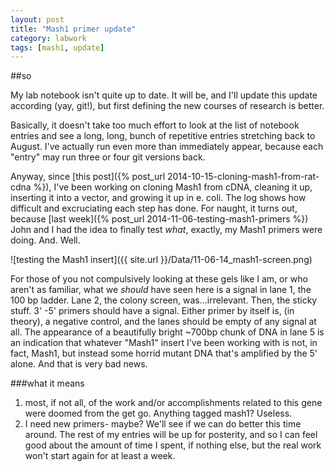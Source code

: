 ```yaml
---
layout: post
title: "Mash1 primer update"
category: labwork
tags: [mash1, update]
---
```


##so

My lab notebook isn't quite up to date. It will be, and I'll update this update according (yay, git!), but first defining the new courses of research is better.

Basically, it doesn't take too much effort to look at the list of notebook entries and see a long, long, bunch of repetitive entries stretching back to August. I've actually run even more than immediately appear, because each "entry" may run three or four git versions back. 

Anyway, since [this post]({% post_url 2014-10-15-cloning-mash1-from-rat-cdna %}), I've been working on cloning Mash1 from cDNA, cleaning it up, inserting it into a vector, and growing it up in e. coli. The log shows how difficult and excruciating each step has done. For naught, it turns out, because [last week]({% post_url 2014-11-06-testing-mash1-primers %}) John and I had the idea to finally test <i>what</i>, exactly, my Mash1 primers were doing. And. Well. 

![testing the Mash1 insert]({{ site.url }}/Data/11-06-14_mash1-screen.png) 

For those of you not compulsively looking at these gels like I am, or who aren't as familiar, what we <i>should</i> have seen here is a signal in lane 1, the 100 bp ladder. Lane 2, the colony screen, was...irrelevant. Then, the sticky stuff. 3' -5' primers should have a signal. Either primer by itself is, (in theory), a negative control, and the lanes should be empty of any signal at all. The appearance of a beautifully bright ~700bp chunk of DNA in lane 5 is an indication that whatever "Mash1" insert I've been working with is not, in fact, Mash1, but instead some horrid mutant DNA that's amplified by the 5' alone. And that is very bad news. 

###what it means

 1.  most, if not all, of the work and/or accomplishments related to this gene were doomed from the get go. Anything tagged mash1? Useless.
 2. I need new primers- maybe? We'll see if we can do better this time around. The rest of my entries will be up for posterity, and so I can feel good about the amount of time I spent, if nothing else, but the real work won't start again for at least a week.
